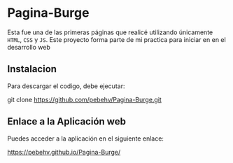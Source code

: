 # Pagina-Burge

Esta fue una de las primeras páginas que realicé utilizando únicamente `HTML`, `CSS` y `JS`. Este proyecto forma parte de mi practica para iniciar en en el desarrollo web

## Instalacion 

Para descargar el codigo, debe ejecutar:

git clone https://github.com/pebehv/Pagina-Burge.git


## Enlace a la Aplicación web 

Puedes acceder a la aplicación en el siguiente enlace:

https://pebehv.github.io/Pagina-Burge/
